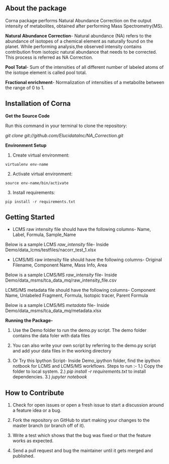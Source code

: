 ## **About the package**

Corna package performs Natural Abundance Correction on the output intensity of metabolites, obtained after performing Mass Spectrometry(MS).

**Natural Abundance Correction**- Natural abundance (NA) refers to the abundance of isotopes of a chemical element as naturally found on the planet. While performing analysis,the observed intensity contains contribution from isotopic natural abundance that needs to be corrected. This process is referred as NA Correction.

**Pool Total**- Sum of the intensities of all different number of labeled atoms of the isotope element is called pool total.

**Fractional enrichment**- Normalization of intensities of a metabolite between the range of 0 to 1.

## **Installation of Corna**

**Get the Source Code**

Run this command in your terminal to clone the repository:

*git clone git://github.com/ElucidataInc/NA_Correction.git*

**Environment Setup**

1) Create virtual environment:

`virtualenv env-name`

2) Activate virtual environment:

`source env-name/bin/activate`

3) Install requirements:

`pip install -r requirements.txt`

## **Getting Started**

- LCMS raw intensity file should have the following columns-
Name, Label, Formula, Sample_Name

Below is a sample LCMS *raw_intensity* file-
Inside Demo/data_lcms/testfiles/nacorr_test_1.xlsx

- LCMS/MS raw intensity file should have the following columns-
Original Filename, Component Name, Mass Info, Area

Below is a sample LCMS/MS *raw_intensity* file-
Inside Demo/data_msms/tca_data_mq/raw_intensity_file.csv

LCMS/MS metadata file should have the following columns-
Component Name, Unlabeled Fragment, Formula, Isotopic tracer, Parent Formula

Below is a sample LCMS/MS *metadata* file-
Inside Demo/data_msms/tca_data_mq/metadata.xlsx


**Running the Package-**

1) Use the Demo folder to run the demo.py script. The demo folder contains the
   data foler with data files

2) You can also write your own script by referring to the demo.py script and add
   your data files in the working directory

3) Or Try this Ipython Script-
   Inside Demo_ipython folder, find the ipython notbook for LCMS and LCMS/MS workflows.
   Steps to run :-
    1.) Copy the folder to local system.
    2.) *pip install -r requirements.txt* to install dependencies.
    3.) *jupyter notebook <notebook-name>* 

## **How to Contribute**

1) Check for open issues or open a fresh issue to start a discussion around a feature idea or a bug. 

2) Fork the repository on GitHub to start making your changes to the master branch (or branch off of it).

3) Write a test which shows that the bug was fixed or that the feature works as expected.

4) Send a pull request and bug the maintainer until it gets merged and published.


